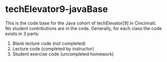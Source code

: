 # techElevator9-javaBase

This is the code base for the Java cohort of techElevator[9] in Cincinnati. No student contributions are in the code. 
Generally, for each class the code exists in 3 parts:
  1) Blank lecture code (not completed)
  2) Lecture code (completed by instructor)
  3) Student exercise code (uncompleted homework)

